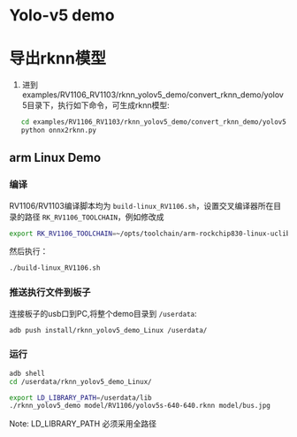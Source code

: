 # Yolo-v5 demo

# 导出rknn模型

1. 进到examples/RV1106_RV1103/rknn_yolov5_demo/convert_rknn_demo/yolov5目录下，执行如下命令，可生成rknn模型:

```sh
   cd examples/RV1106_RV1103/rknn_yolov5_demo/convert_rknn_demo/yolov5
   python onnx2rknn.py
```

## arm Linux Demo

### 编译

RV1106/RV1103编译脚本均为 `build-linux_RV1106.sh`，设置交叉编译器所在目录的路径 `RK_RV1106_TOOLCHAIN`，例如修改成

```sh
export RK_RV1106_TOOLCHAIN=~/opts/toolchain/arm-rockchip830-linux-uclibcgnueabihf/bin/arm-rockchip830-linux-uclibcgnueabihf
```

然后执行：

```sh
./build-linux_RV1106.sh
```

### 推送执行文件到板子

连接板子的usb口到PC,将整个demo目录到 `/userdata`:

```sh
adb push install/rknn_yolov5_demo_Linux /userdata/
```

### 运行

```sh
adb shell
cd /userdata/rknn_yolov5_demo_Linux/

export LD_LIBRARY_PATH=/userdata/lib
./rknn_yolov5_demo model/RV1106/yolov5s-640-640.rknn model/bus.jpg
```

Note: LD_LIBRARY_PATH 必须采用全路径

